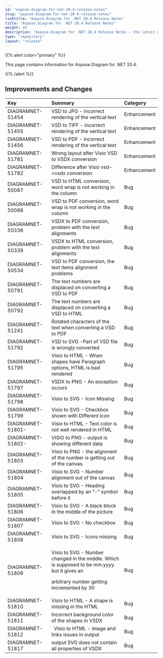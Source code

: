 ```yaml
---
id: "aspose-diagram-for-net-20-4-release-notes"
slug: "aspose-diagram-for-net-20-4-release-notes"
linktitle: "Aspose.Diagram for .NET 20.4 Release Notes"
title: "Aspose.Diagram for .NET 20.4 Release Notes"
weight: 40
description: "Aspose.Diagram for .NET 20.4 Release Notes – the latest updates and fixes."
type: "repository"
layout: "release"
---
```


{{% alert color="primary" %}} 

This page contains information for Aspose.Diagram for .NET 20.4.

{{% /alert %}} 
## **Improvements and Changes**

|**Key**|**Summary**|**Category**|
| :- | :- | :- |
|DIAGRAMNET-51454|VSD to JPG - incorrect rendering of the vertical text|Enhancement|
|DIAGRAMNET-51455|VSD to TIFF - incorrect rendering of the vertical text|Enhancement|
|DIAGRAMNET-51456|VSD to PDF - incorrect rendering of the vertical text|Enhancement|
|DIAGRAMNET-51781|Wrong layout after Visio VSD to VSDX conversion|Enhancement|
|DIAGRAMNET-51782|Difference after Visio vsd->vsdx conversion|Enhancement|
|DIAGRAMNET-50087|VSD to HTML conversion, word wrap is not working in the column|Bug|
|DIAGRAMNET-50088|VSD to PDF conversion, word wrap is not working in the column|Bug|
|DIAGRAMNET-50338|VSDX to PDF conversion, problem with the text alignments|Bug|
|DIAGRAMNET-50339|VSDX to HTML conversion, problem with the text alignments|Bug|
|DIAGRAMNET-50534|VSD to PDF conversion, the text items alignment problems|Bug|
|DIAGRAMNET-50791|The text numbers are displaced on converting a VSD to PDF|Bug|
|DIAGRAMNET-50792|The text numbers are displaced on converting a VSD to HTML|Bug|
|DIAGRAMNET-51241|Rotated characters of the text when converting a VSD to PDF|Bug|
|DIAGRAMNET-51792|VSD to SVG -Part of VSD file is wrongly converted|Bug|
|DIAGRAMNET-51795|Visio to HTML - When shapes have Paragraph options, HTML is bad rendered|Bug|
|DIAGRAMNET-51797|VSDX to PNG - An exception occurs|Bug|
|DIAGRAMNET-51798|Visio to SVG - Icon Missing|Bug|
|DIAGRAMNET-51799|Visio to SVG - Checkbox shown with Different icon|Bug|
|DIAGRAMNET-51801- |Visio to HTML - Text color is not well rendered in HTML|Bug|
|DIAGRAMNET-51802-|VISIO to PNG - output is showing different data|Bug|
|DIAGRAMNET-51803|Visio to PNG - the alignment of the number is getting out of the canvas.|Bug|
|DIAGRAMNET-51804|Visio to SVG - Number alignment out of the canvas|Bug|
|DIAGRAMNET-51805|Visio to SVG - Heading overlapped by an “-” symbol before it|Bug|
|DIAGRAMNET-51806|Visio to SVG - A black block in the middle of the picture|Bug|
|DIAGRAMNET-51807|Visio to SVG - No checkbox|Bug|
|DIAGRAMNET-51808|Visio to SVG - Icons missing|Bug|
|DIAGRAMNET-51809|<p>Visio to SVG - Number changed in the middle. Which is supposed to be mm.yyyy. but it gives an </p><p>arbitrary number getting incremented by 30</p>|Bug|
|DIAGRAMNET-51810|Visio to HTML - A shape is missing in the HTML|Bug|
|DIAGRAMNET-51811|Incorrect background color of the shapes in VSDX|Bug|
|DIAGRAMNET-51812|` `Visio to HTML - image and links issues in output|Bug|
|DIAGRAMNET-51817|output SVG does not contain all properties of VSDX|Bug|

